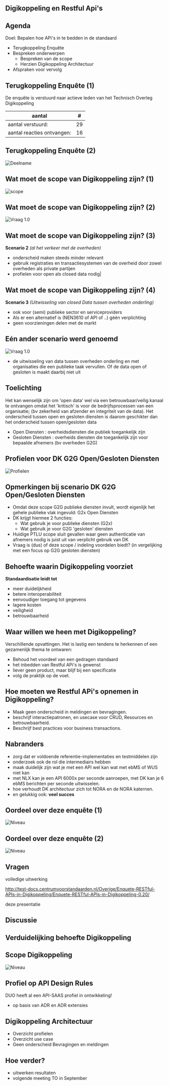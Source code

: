 ## Digikoppeling en Restful Api's

## Agenda

Doel: Bepalen hoe APi's in te bedden in de standaard

- Terugkoppeling Enquête
- Bespreken onderwerpen
  - Bespreken van de scope
  - Herzien Digikoppeling Architectuur
- Afspraken voor vervolg

## Terugkoppeling Enquête (1)

De enquête is verstuurd naar actieve leden van het Technisch Overleg Digikoppeling

|aantal| #|
|---|---|
|aantal verstuurd:| 29|
|aantal reacties ontvangen:| 16 |

## Terugkoppeling Enquête (2)

![Deelname](media/aantalreacties.png "Ik doe graag mee on de discussie over API's in Digikoppeling")

## Wat moet de scope van Digikoppeling zijn? (1)

![scope](media/scope.png "Scope van Digikoppeling")

## Wat moet de scope van Digikoppeling zijn? (2)
![Vraag 1.0](media/vraag_1_0_chart.png "Opgetelde scores van vraag 1.0")

## Wat moet de scope van Digikoppeling zijn? (3)

**Scenario 2** *(al het verkeer met de overheden)*

- onderscheid maken steeds minder relevant
- gebruik registraties en transactiesystemen van de overheid door zowel overheden als private partijen
- profielen voor open als closed data nodig|

## Wat moet de scope van Digikoppeling zijn? (4)

**Scenario 3** *(Uitwisseling van closed Data tussen overheden onderling)*

- ook voor (semi) publieke sector en serviceproviders
- Als er een alternatief is (NEN3610 of API of ..) géén verplichting
- geen voorzieningen delen met de markt


## Eén ander scenario werd genoemd
![Vraag 1.0](media/ovi_scope_4_small.png "Opgetelde scores van vraag 1.0")
- de uitwisseling van data tussen overheden onderling en met organisaties die een publieke taak vervullen. Of de data open of gesloten is maakt daarbij niet uit

## Toelichting 

Het kan wenselijk zijn om 'open data' wel via een betrouwbaar/veilig kanaal te ontvangen omdat het 'kritisch' is voor de bedrijfsprocessen van een organisatie;
(bv zekerheid van afzender en integriteit van de data).
Het onderscheid tussen open en gesloten diensten is daarom geschikter dan het onderscheid tussen open/gesloten data
- Open Diensten : overheidsdiensten die publiek toegankelijk zijn
- Gesloten Diensten : overheids diensten die toegankelijk zijn voor bepaalde afnemers (bv overheden G2G)

## Profielen voor DK G2G Open/Gesloten Diensten

![Profielen](media/G2Gprofiel.png "G2G Open/Gesloten")

## Opmerkingen bij scenario DK G2G Open/Gesloten Diensten

- Omdat deze scope G2G publieke diensten invult, wordt eigenlijk het gehele publieke vlak ingevuld: G2x Open Diensten
- DK krijgt hiermee 2 functies:
  - Wat gebruik je voor publieke diensten (G2x)
  - Wat gebruik je voor G2G 'gesloten' diensten  
- Huidige PTLU scope sluit gevallen waar geen authenticatie van afnemers nodig is juist uit van verplicht gebruik van DK
- Vraag is (dus) of deze scope / indeling voordelen biedt?
(in vergelijking met een focus op G2G gesloten diensten)


## Behoefte waarin Digikoppeling voorziet

**Standaardisatie leidt tot**

- meer duidelijkheid
- betere interoperabiliteit
- eenvoudiger toegang tot gegevens
- lagere kosten
- veiligheid 
- betrouwbaarheid

## Waar willen we heen met Digikoppeling?

Verschillende opvattingen. 
Het is lastig een tendens te herkennen of een gezamenlijk thema te ontwaren: 

- Behoud het voordeel van een gedragen standaard
- het inbedden van Restful APi's is gewenst
- liever geen product, maar blijf bij een specificatie
- volg de praktijk op de voet.

## Hoe moeten we Restful APi's opnemen in Digikoppeling?

- Maak geen onderscheid in meldingen en bevragingen. 
- beschrijf interactiepatronen, en usecase voor CRUD, Resources en betrouwbaarheid. 
- Beschrijf best practices voor business transactions.

## Nabranders

- zorg dat er voldoende referentie-implementaties en testmiddelen zijn
- onderzoek ook de rol die intermediairs  hebben 
- maak duidelijk zijn wat je met een API wel kan wat met ebMS of WUS niet kan 
- met NLX kan je een API 6000x per seconde aanroepen, met DK kan je 6 ebMS berichten per seconde uitwisselen.
- hoe verhoudt DK architectuur zich tot NORA en de NORA katernen.
- en gelukkig ook: **veel succes**


## Oordeel over deze enquête (1)

![Niveau](media/niveauvragen.png "Niveau van de gestelde vragen")


## Oordeel over deze enquête (2)

![Niveau](media/enquetealsmiddel.png "Niveau van de gestelde vragen")

## Vragen 

volledige uitwerking

<http://test-docs.centrumvoorstandaarden.nl/Overige/Enquete-RESTful-APIs-in-Digikoppeling/Enquete-RESTful-APIs-in-Digikoppeling-0.20/>

deze presentatie
<todo>

## Discussie

## Verduidelijking behoefte Digikoppeling

## Scope Digikoppeling

![Niveau](media/ScopeDK_PeHa.png "Dit wordt de scope van Digikoppeling")


## Profiel op API Design Rules
  
  DUO heeft al een API-SAAS profiel in ontwikkeling!
  - op basis van ADR en ADR extensies 

## Digikoppeling Architectuur

- Overzicht profielen
- Overzicht use case 
- Geen onderscheid Bevragingen en meldingen


## Hoe verder?

- uitwerken resultaten
- volgende meeting TO in September

